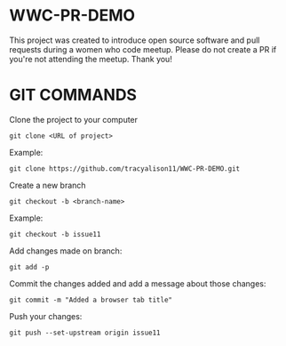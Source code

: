 # WWC-PR-DEMO

This project was created to introduce open source software and pull requests during a women who code meetup. Please do not create a PR if you're not attending the meetup. Thank you!

# GIT COMMANDS

Clone the project to your computer
```
git clone <URL of project>
```
Example:
```
git clone https://github.com/tracyalison11/WWC-PR-DEMO.git
```
Create a new branch
```
git checkout -b <branch-name>
```
Example:
```
git checkout -b issue11
```
Add changes made on branch:
```
git add -p
```
Commit the changes added and add a message about those changes:
```
git commit -m "Added a browser tab title"
```
Push your changes:
```
git push --set-upstream origin issue11
```
